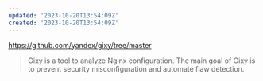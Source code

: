 ```yaml
---
updated: '2023-10-20T13:54:09Z'
created: '2023-10-20T13:54:09Z'
---
```

https://github.com/yandex/gixy/tree/master

> Gixy is a tool to analyze Nginx configuration. The main goal of Gixy is to prevent security misconfiguration and automate flaw detection.

